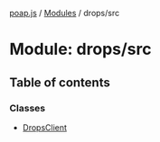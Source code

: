 [poap.js](../README.md) / [Modules](../modules.md) / drops/src

# Module: drops/src

## Table of contents

### Classes

- [DropsClient](../classes/drops_src.DropsClient.md)
